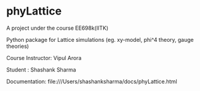 # phyLattice

A project under the course EE698k(IITK)

Python package for Lattice simulations (eg. xy-model, phi^4 theory, gauge theories)

Course Instructor: Vipul Arora

Student : Shashank Sharma

Documentation: file:///Users/shashanksharma/docs/phyLattice.html
